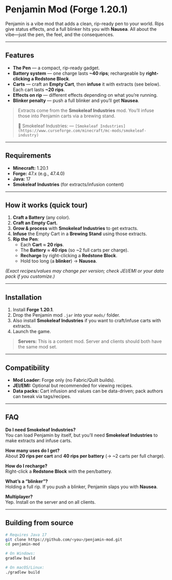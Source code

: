# Penjamin Mod (Forge 1.20.1)

Penjamin is a vibe mod that adds a clean, rip-ready pen to your world. Rips give status effects, and a full blinker hits you with **Nausea**. All about the vibe—just the pen, the feel, and the consequences.

---

## Features

- **The Pen** — a compact, rip-ready gadget.
- **Battery system** — one charge lasts **~40 rips**; rechargeable by **right-clicking a Redstone Block**.
- **Carts** — craft an **Empty Cart**, then **infuse** it with extracts (see below). Each cart lasts **~20 rips**.
- **Effects on rip** — different effects depending on what you’re running.
- **Blinker penalty** — push a full blinker and you’ll get **Nausea**.

> Extracts come from the **Smokeleaf Industries** mod. You’ll infuse those into Penjamin carts via a brewing stand.
>  
> 🔗 Smokeleaf Industries: — `[Smokeleaf Industries](https://www.curseforge.com/minecraft/mc-mods/smokeleaf-industry)`

---

## Requirements

- **Minecraft:** 1.20.1  
- **Forge:** 47.x (e.g., 47.4.0)  
- **Java:** 17  
- **Smokeleaf Industries** (for extracts/infusion content)

---

## How it works (quick tour)

1. **Craft a Battery** (any color).  
2. **Craft an Empty Cart.**  
3. **Grow & process** with **Smokeleaf Industries** to get extracts.  
4. **Infuse** the Empty Cart in a **Brewing Stand** using those extracts.  
5. **Rip the Pen**:
   - Each **Cart** ≈ **20 rips**.  
   - The **Battery** ≈ **40 rips** (so ~2 full carts per charge).  
   - **Recharge** by right-clicking a **Redstone Block**.  
   - Hold too long (a **blinker**) → **Nausea**.

_(Exact recipes/values may change per version; check JEI/EMI or your data pack if you customize.)_

---

## Installation

1. Install **Forge 1.20.1**.  
2. Drop the Penjamin mod `.jar` into your `mods/` folder.  
3. Also install **Smokeleaf Industries** if you want to craft/infuse carts with extracts.  
4. Launch the game.

> **Servers:** This is a content mod. Server and clients should both have the same mod set.

---

## Compatibility

- **Mod Loader:** Forge only (no Fabric/Quilt builds).  
- **JEI/EMI:** Optional but recommended for viewing recipes.  
- **Data packs:** Cart infusion and values can be data-driven; pack authors can tweak via tags/recipes.

---

## FAQ

**Do I need Smokeleaf Industries?**  
You can load Penjamin by itself, but you’ll need **Smokeleaf Industries** to make extracts and infuse carts.

**How many uses do I get?**  
About **20 rips per cart** and **40 rips per battery** (→ ~2 carts per full charge).

**How do I recharge?**  
Right-click a **Redstone Block** with the pen/battery.

**What’s a “blinker”?**  
Holding a full rip. If you push a blinker, Penjamin slaps you with **Nausea**.

**Multiplayer?**  
Yep. Install on the server and on all clients.

---

## Building from source

```bash
# Requires Java 17
git clone https://github.com/<you>/penjamin-mod.git
cd penjamin-mod

# On Windows:
gradlew build

# On macOS/Linux:
./gradlew build
